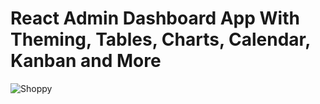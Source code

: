 # React Admin Dashboard App With Theming, Tables, Charts, Calendar, Kanban and More
![Shoppy](https://i.ibb.co/W6g39w3/image.png)


